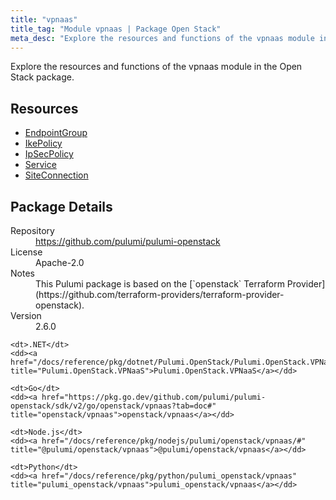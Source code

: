 ```yaml
---
title: "vpnaas"
title_tag: "Module vpnaas | Package Open Stack"
meta_desc: "Explore the resources and functions of the vpnaas module in the Open Stack package."
---
```


<!-- WARNING: this file was generated by Pulumi Docs Generator. -->
<!-- Do not edit by hand unless you're certain you know what you are doing! -->

Explore the resources and functions of the vpnaas module in the Open Stack package.

<h2 id="resources">Resources</h2>
<ul class="api">
    <li><a href="endpointgroup" title="EndpointGroup"><span class="symbol resource"></span>EndpointGroup</a></li>
    <li><a href="ikepolicy" title="IkePolicy"><span class="symbol resource"></span>IkePolicy</a></li>
    <li><a href="ipsecpolicy" title="IpSecPolicy"><span class="symbol resource"></span>IpSecPolicy</a></li>
    <li><a href="service" title="Service"><span class="symbol resource"></span>Service</a></li>
    <li><a href="siteconnection" title="SiteConnection"><span class="symbol resource"></span>SiteConnection</a></li>
</ul>

<h2 id="package-details">Package Details</h2>
<dl class="package-details">
	<dt>Repository</dt>
	<dd><a href="https://github.com/pulumi/pulumi-openstack">https://github.com/pulumi/pulumi-openstack</a></dd>
	<dt>License</dt>
	<dd>Apache-2.0</dd>
	<dt>Notes</dt>
	<dd>This Pulumi package is based on the [`openstack` Terraform Provider](https://github.com/terraform-providers/terraform-provider-openstack).</dd>
	<dt>Version</dt>
	<dd>2.6.0</dd>
</dl>



<dl class="tabular">

    <dt>.NET</dt>
    <dd><a href="/docs/reference/pkg/dotnet/Pulumi.OpenStack/Pulumi.OpenStack.VPNaaS.html" title="Pulumi.OpenStack.VPNaaS">Pulumi.OpenStack.VPNaaS</a></dd>

    <dt>Go</dt>
    <dd><a href="https://pkg.go.dev/github.com/pulumi/pulumi-openstack/sdk/v2/go/openstack/vpnaas?tab=doc#" title="openstack/vpnaas">openstack/vpnaas</a></dd>

    <dt>Node.js</dt>
    <dd><a href="/docs/reference/pkg/nodejs/pulumi/openstack/vpnaas/#" title="@pulumi/openstack/vpnaas">@pulumi/openstack/vpnaas</a></dd>

    <dt>Python</dt>
    <dd><a href="/docs/reference/pkg/python/pulumi_openstack/vpnaas" title="pulumi_openstack/vpnaas">pulumi_openstack/vpnaas</a></dd>

</dl>

